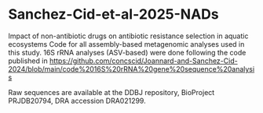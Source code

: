 # Sanchez-Cid-et-al-2025-NADs
Impact of non-antibiotic drugs on antibiotic resistance selection in aquatic ecosystems
Code for all assembly-based metagenomic analyses used in this study.
16S rRNA analyses (ASV-based) were done following the code published in https://github.com/concscid/Joannard-and-Sanchez-Cid-2024/blob/main/code%2016S%20rRNA%20gene%20sequence%20analysis


Raw sequences are available at the DDBJ repository, BioProject PRJDB20794, DRA accession 	DRA021299. 
